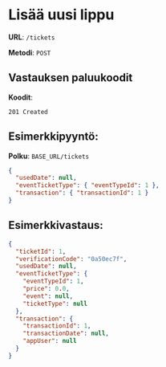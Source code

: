 # Lisää uusi lippu

**URL**: `/tickets`

**Metodi**: `POST`

## Vastauksen paluukoodit

**Koodit**:

`201 Created`

## Esimerkkipyyntö:

**Polku**: `BASE_URL/tickets`

```json
{
  "usedDate": null,
  "eventTicketType": { "eventTypeId": 1 },
  "transaction": { "transactionId": 1 }
}
```

## Esimerkkivastaus:

```json
{
  "ticketId": 1,
  "verificationCode": "0a50ec7f",
  "usedDate": null,
  "eventTicketType": {
    "eventTypeId": 1,
    "price": 0.0,
    "event": null,
    "ticketType": null
  },
  "transaction": {
    "transactionId": 1,
    "transactionDate": null,
    "appUser": null
  }
}
```
